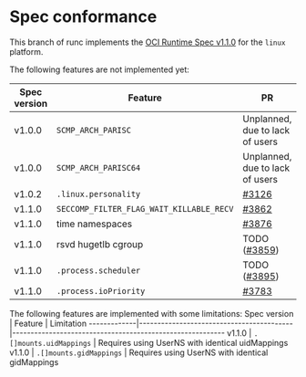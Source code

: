 # Spec conformance

This branch of runc implements the [OCI Runtime Spec v1.1.0](https://github.com/opencontainers/runtime-spec/tree/v1.1.0)
for the `linux` platform.

The following features are not implemented yet:

Spec version | Feature                                  | PR
-------------|------------------------------------------|----------------------------------------------------------
v1.0.0       | `SCMP_ARCH_PARISC`                       | Unplanned, due to lack of users
v1.0.0       | `SCMP_ARCH_PARISC64`                     | Unplanned, due to lack of users
v1.0.2       | `.linux.personality`                     | [#3126](https://github.com/opencontainers/runc/pull/3126)
v1.1.0       | `SECCOMP_FILTER_FLAG_WAIT_KILLABLE_RECV` | [#3862](https://github.com/opencontainers/runc/pull/3862)
v1.1.0       | time namespaces                          | [#3876](https://github.com/opencontainers/runc/pull/3876)
v1.1.0       | rsvd hugetlb cgroup                      | TODO ([#3859](https://github.com/opencontainers/runc/issues/3859))
v1.1.0       | `.process.scheduler`                     | TODO ([#3895](https://github.com/opencontainers/runc/issues/3895))
v1.1.0       | `.process.ioPriority`                    | [#3783](https://github.com/opencontainers/runc/pull/3783)


The following features are implemented with some limitations:
Spec version | Feature                                  | Limitation
-------------|------------------------------------------|----------------------------------------------------------
v1.1.0       | `.[]mounts.uidMappings`                  | Requires using UserNS with identical uidMappings
v1.1.0       | `.[]mounts.gidMappings`                  | Requires using UserNS with identical gidMappings
